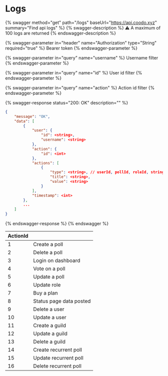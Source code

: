 # Logs



{% swagger method="get" path="/logs" baseUrl="https://api.coodo.xyz" summary="Find api logs" %}
{% swagger-description %}
:warning: A maximum of 100 logs are returned
{% endswagger-description %}

{% swagger-parameter in="header" name="Authorization" type="String" required="true" %}
Bearer token
{% endswagger-parameter %}

{% swagger-parameter in="query" name="username" %}
Username filter
{% endswagger-parameter %}

{% swagger-parameter in="query" name="id" %}
User id filter
{% endswagger-parameter %}

{% swagger-parameter in="query" name="action" %}
Action id filter
{% endswagger-parameter %}

{% swagger-response status="200: OK" description="" %}
```json
{
    "message": "OK",
    "data": [
        {
            "user": {
                "id": <string>,
                "username": <string>
            },
            "action": {
                "id": <int>
            },
            "actions": [
                {
                    "type": <string>, // userId, pollId, roleId, string
                    "title": <string>,
                    "value": <string>
                }
            ],
            "timestamp": <int>
        },
        ...
    ]
}
```
{% endswagger-response %}
{% endswagger %}

<table data-full-width="true"><thead><tr><th data-type="number">ActionId</th><th></th></tr></thead><tbody><tr><td>1</td><td>Create a poll</td></tr><tr><td>2</td><td>Delete a poll</td></tr><tr><td>3</td><td>Login on dashboard</td></tr><tr><td>4</td><td>Vote on a poll</td></tr><tr><td>5</td><td>Update a poll</td></tr><tr><td>6</td><td>Update role</td></tr><tr><td>7</td><td>Buy a plan</td></tr><tr><td>8</td><td>Status page data posted</td></tr><tr><td>9</td><td>Delete a user</td></tr><tr><td>10</td><td>Update a user</td></tr><tr><td>11</td><td>Create a guild</td></tr><tr><td>12</td><td>Update a guild</td></tr><tr><td>13</td><td>Delete a guild</td></tr><tr><td>14</td><td>Create recurrent poll</td></tr><tr><td>15</td><td>Update recurrent poll</td></tr><tr><td>16</td><td>Delete recurrent poll</td></tr></tbody></table>
